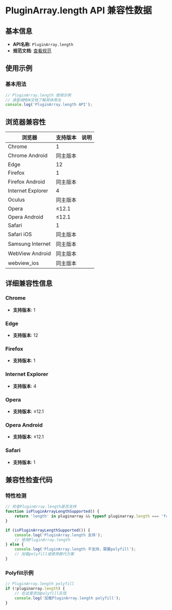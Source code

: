 # PluginArray.length API 兼容性数据

## 基本信息

- **API名称**: `PluginArray.length`
- **规范文档**: [查看规范](https://html.spec.whatwg.org/multipage/system-state.html#dom-pluginarray-length)

## 使用示例

### 基本用法

```javascript
// PluginArray.length 使用示例
// 请查阅MDN文档了解具体用法
console.log('PluginArray.length API');
```

## 浏览器兼容性

| 浏览器 | 支持版本 | 说明 |
|--------|----------|------|
| Chrome | 1 |  |
| Chrome Android | 同主版本 |  |
| Edge | 12 |  |
| Firefox | 1 |  |
| Firefox Android | 同主版本 |  |
| Internet Explorer | 4 |  |
| Oculus | 同主版本 |  |
| Opera | ≤12.1 |  |
| Opera Android | ≤12.1 |  |
| Safari | 1 |  |
| Safari iOS | 同主版本 |  |
| Samsung Internet | 同主版本 |  |
| WebView Android | 同主版本 |  |
| webview_ios | 同主版本 |  |

## 详细兼容性信息

### Chrome

- **支持版本**: 1

### Edge

- **支持版本**: 12

### Firefox

- **支持版本**: 1

### Internet Explorer

- **支持版本**: 4

### Opera

- **支持版本**: ≤12.1

### Opera Android

- **支持版本**: ≤12.1

### Safari

- **支持版本**: 1

## 兼容性检查代码

### 特性检测

```javascript
// 检查PluginArray.length是否支持
function isPluginArrayLengthSupported() {
    return 'length' in pluginarray && typeof pluginarray.length === 'function';
}

if (isPluginArrayLengthSupported()) {
    console.log('PluginArray.length 支持');
    // 使用PluginArray.length
} else {
    console.log('PluginArray.length 不支持，需要polyfill');
    // 加载polyfill或使用替代方案
}
```

### Polyfill示例

```javascript
// PluginArray.length polyfill
if (!pluginarray.length) {
    // 在这里添加polyfill实现
    console.log('加载PluginArray.length polyfill');
}
```

